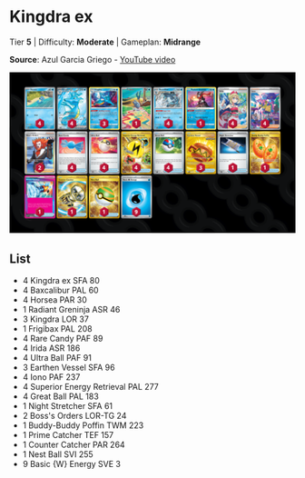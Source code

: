 # Kingdra ex

Tier **5** | Difficulty: **Moderate** | Gameplan: **Midrange**

**Source**: Azul Garcia Griego - [YouTube video](https://www.youtube.com/watch?v=RkGZZ9jDXl4)

![decklist](../../!Images/Standard/12BRS-SFA/Kingdra%20ex.png)

## List
* 4 Kingdra ex SFA 80
* 4 Baxcalibur PAL 60
* 4 Horsea PAR 30
* 1 Radiant Greninja ASR 46
* 3 Kingdra LOR 37
* 1 Frigibax PAL 208
* 4 Rare Candy PAF 89
* 4 Irida ASR 186
* 4 Ultra Ball PAF 91
* 3 Earthen Vessel SFA 96
* 4 Iono PAF 237
* 4 Superior Energy Retrieval PAL 277
* 4 Great Ball PAL 183
* 1 Night Stretcher SFA 61
* 2 Boss's Orders LOR-TG 24
* 1 Buddy-Buddy Poffin TWM 223
* 1 Prime Catcher TEF 157
* 1 Counter Catcher PAR 264
* 1 Nest Ball SVI 255
* 9 Basic {W} Energy SVE 3
